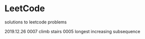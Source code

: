 # LeetCode
solutions to leetcode problems




2019.12.26
0007 climb stairs
0005 longest increasing subsequence
